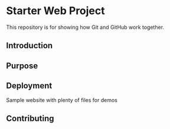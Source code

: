 # Starter Web Project

This repository is for showing how Git and GitHub work together.

## Introduction

## Purpose

## Deployment

Sample website with plenty of files for demos

## Contributing